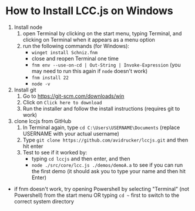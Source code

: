 # How to Install LCC.js on Windows

1. Install node
    1. open Terminal by clicking on the start menu, typing Terminal, and clicking on Terminal when it appears as a menu option
    2. run the following commands (for Windows):
        - `winget install Schniz.fnm`
        - close and reopen Terminal one time
        - `fnm env --use-on-cd | Out-String | Invoke-Expression` (you may need to run this again if `node` doesn't work)
        - `fnm install 22`
        - `node -v`
2. Install git
    1. Go to https://git-scm.com/downloads/win
    2. Click on `Click here to download`
    3. Run the installer and follow the install instructions (requires git to work)
3. clone lccjs from GitHub
    1. In Terminal again, type `cd C:\Users\USERNAME\Documents` (replace USERNAME with your actual username)
    2. Type `git clone https://github.com/avidrucker/lccjs.git` and then hit enter
    3. Test to see if it worked by:
        - typing `cd lccjs` and then enter, and then
        - `node ./src/core/lcc.js ./demos/demoA.a` to see if you can run the first demo (it should ask you to type your name and then hit Enter)

- if fnm doesn't work, try opening Powershell by selecting "Terminal" (not Powershell) from the start menu OR typing `cd ~` first to switch to the correct system directory